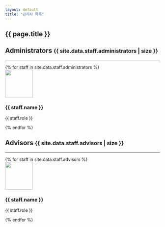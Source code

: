 ```yaml
---
layout: default
title: "관리자 목록"
---
```


<section class="banner">
    <div class="container">
        <div class="content">
            <h1 class="title">{{ page.title }}</h1>
        </div>
    </div>
</section>
<section class="content">
    <div class="container">
        <div class="row">
            <div class="col-md-12">
                <h2>Administrators <small>{{ site.data.staff.administrators | size }}</small></h2>
                <hr>
            </div>
        </div>
        <div class="row">
            {% for staff in site.data.staff.administrators %}
            <div class="col-sm-6 col-md-3">
                <div class="staff-entry">
                    <img width="90" height="90" class="avatar"
                        src="https://api.ashcon.app/mojang/v2/avatar/{{ staff.name }}">
                    <h3>{{ staff.name }}</h3>
                    <p>{{ staff.role }}</p>
                </div>
            </div>
            {% endfor %}
        </div>
        <div class="row">
            <div class="col-md-12">
                <h2>Advisors <small>{{ site.data.staff.advisors | size }}</small></h2>
                <hr>
            </div>
        </div>
        <div class="row">
            {% for staff in site.data.staff.advisors %}
            <div class="col-sm-6 col-md-3">
                <div class="staff-entry">
                    <img width="90" height="90" class="avatar"
                        src="https://api.ashcon.app/mojang/v2/avatar/{{ staff.name }}">
                    <h3>{{ staff.name }}</h3>
                    <p>{{ staff.role }}</p>
                </div>
            </div>
            {% endfor %}
        </div>
    </div>
</section>